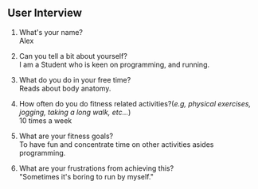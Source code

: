 ## User Interview

1. What's your name?  
   Alex
2. Can you tell a bit about yourself?  
   I am a Student who is keen on programming, and running.

3. What do you do in your free time?  
   Reads about body anatomy.

4. How often do you do fitness related activities?(_e.g, physical exercises,
   jogging, taking a long walk, etc..._)  
   10 times a week

5. What are your fitness goals?  
   To have fun and concentrate time on other activities asides programming.

6. What are your frustrations from achieving this?  
   "Sometimes it's boring to run by myself."
